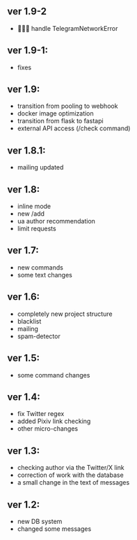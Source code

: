 ## ver 1.9-2
- 🥀🥀🥀 handle TelegramNetworkError
## ver 1.9-1:
- fixes
## ver 1.9:
- transition from pooling to webhook
- docker image optimization
- transition from flask to fastapi
- external API access (/check command)
## ver 1.8.1:
- mailing updated
## ver 1.8:
- inline mode
- new /add
- ua author recommendation
- limit requests
## ver 1.7:
- new commands
- some text changes
## ver 1.6:
- completely new project structure
- blacklist
- mailing
- spam-detector
## ver 1.5:
- some command changes
## ver 1.4:
- fix Twitter regex
- added Pixiv link checking
- other micro-changes
## ver 1.3:
- checking author via the Twitter/X link
- correction of work with the database
- a small change in the text of messages
## ver 1.2:
- new DB system
- changed some messages
